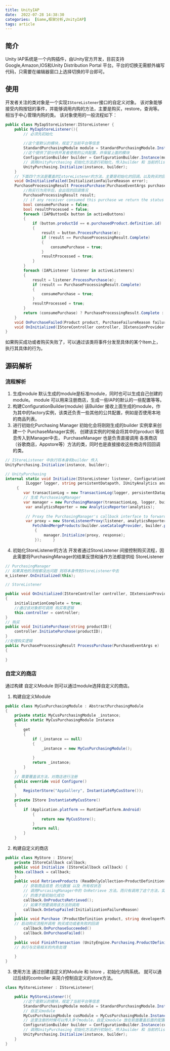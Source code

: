```yaml
---
title: UnityIAP
date:  2022-07-28 14:38:30
categories:  [Game,框架分析,UnityIAP]
tags: article
---
```


## 简介
Unity IAP系统是一个内购插件，由Unity官方开发，目前支持Google,Amazon,IOS和Unity Distribution Portal 平台。平台的切换无需额外编写代码，只需要在编辑器窗口上选择切换的平台即可。
## 使用

开发者关注的类对象是一个实现`IStoreListener`接口的自定义对象。
该对象能够接受内购按钮的事件，并能够调用内购的方法，主要是购买，restore，查询等。相当于中心管理内购的类。
该对象使用的一般流程如下：
```c#
public class MyIapStoreListener:IStoreListener {
	public MyIapStoreListener(){
		// 必须先初始化
		
		//这个是默认的模块，规定了当前平台等信息
		StandardPurchasingModule module = StandardPurchasingModule.Instance();
		//这个提供了部分供开发者使用的公共配置，并保留上面的模块
		ConfigurationBuilder builder = ConfigurationBuilder.Instance(module);
		// 调用UnityPurchasing 初始化方法进行初始化，传入builder 和 当前的listener
		UnityPurchasing.Initialize(instance, builder);
	}
	// 下面四个方法是覆盖的IstoreListener的方法，主要是初始化的回调。以及购买的回调。
	void OnInitializeFailed(InitializationFailureReason error);
	PurchaseProcessingResult ProcessPurchase(PurchaseEventArgs purchaseEvent){
		//购买行为完毕后，会出现的回调情况
		PurchaseProcessingResult result;  
		// if any receiver consumed this purchase we return the status  
		bool consumePurchase = false;  
		bool resultProcessed = false;  
		foreach (IAPButtonEx button in activeButtons)  
		{  
		    if (button.productId == e.purchasedProduct.definition.id)  
		    {        
			    result = button.ProcessPurchase(e);  
		        if (result == PurchaseProcessingResult.Complete)  
		        {
					consumePurchase = true;  
		        }  
		        resultProcessed = true;  
		    }
		}  
		foreach (IAPListener listener in activeListeners)  
		{  
		    result = listener.ProcessPurchase(e);  
		    if (result == PurchaseProcessingResult.Complete)  
		    {        
			    consumePurchase = true;  
		    }  
		    resultProcessed = true;  
		}  
		return (consumePurchase) ? PurchaseProcessingResult.Complete : PurchaseProcessingResult.Pending;
	}
	void OnPurchaseFailed(Product product, PurchaseFailureReason failureReason);
	void OnInitialized(IStoreController controller, IExtensionProvider extensions);
}
```
如果购买成功或者购买失败了，可以通过该类将事件分发至具体的某个Item上，执行其具体的行为。

## 源码解析

### 流程解析
1. 生成module
	 默认生成的module是标准module，同时也可以生成自己创建的module。 module 可以用来注册商店，生成一些IAP的默认的一些配置等等。
2. 构建ConfigurationBuilder(module)
	该Builder 接收上面生成的module，作为其中的factory实例，该类还负责一些其他的公共配置，例如是否使用本地的商品列表。
3. 进行初始化Purchasing Manager
	初始化会将刚刚生成的builder 实例拿来创建一个 PurchaseManager实例， 创建该实例的时候会将其中的product 等信息传入到Manager中去， PurchaseManager 也是负责直接调用 各类商店（谷歌商店，Appstore等）方法的类，同时也是直接接收这些商店传回回调的类。
```c#
// IStoreListener 中执行将本身和builder 传入
UnityPurchasing.Initialize(instance, builder);

// UnityPurchasing
internal static void Initialize(IStoreListener listener, ConfigurationBuilder builder,  
         ILogger logger, string persistentDatapath, IUnityAnalytics analytics, ICatalogProvider catalog)  
     {  
        var transactionLog = new TransactionLog(logger, persistentDatapath);  
        // 生成 PurchaseingManager
		var manager = new PurchasingManager(transactionLog, logger, builder.factory.service, builder.factory.storeName);  
         var analyticsReporter = new AnalyticsReporter(analytics);  
  
         // Proxy the PurchasingManager's callback interface to forward Transactions to Analytics.  
         var proxy = new StoreListenerProxy(listener, analyticsReporter, builder.factory);  
			FetchAndMergeProducts(builder.useCatalogProvider, builder.products, catalog, response =>  
             {  
                 manager.Initialize(proxy, response);  
             });     }
```
4. 初始化StoreListener的方法
	开发者通过StoreListener 间接控制购买流程，因此需要将PurchasingManager的结果反馈和操作方法都提供给 StoreListener
```c#
// PurchasingManager
// 如果其他的流程都没出问题 则将本身传到StoreListener中去
m_Listener.OnInitialized(this);

// StoreListener

public void OnInitialized(IStoreController controller, IExtensionProvider extensions)  
{  
    initializationComplete = true;  
	//通过该对象即可调用 购买等逻辑
	this.controller = controller;  
}
// 购买
public void InitiatePurchase(string productID){
	controller.InitiatePurchase(productID);
}
//处理购买逻辑
public PurchaseProcessingResult ProcessPurchase(PurchaseEventArgs e)  
{
	
}

```

### 自定义的商店
通过构建 自定义Module 则可以通过module选择自定义的商店。

1. 构建自定义Module
```c#
public class MyCusPurchasingModule : AbstractPurchasingModule  
{  
    private static MyCusPurchasingModule _instance;  
    public static MyCusPurchasingModule Instance  
    {  
        get  
        {  
            if (_instance == null)  
            {                
		        _instance = new MyCusPurchasingModule();  
		        
            }            
            return _instance;  
        }    
    }
    // 需要覆盖该方法，对商店进行注册
    public override void Configure()  
    {        
	    RegisterStore("AppGallery", InstantiateMyCusStore());  
    }  
    private IStore InstantiateMyCusStore()  
    {        
	    if (Application.platform == RuntimePlatform.Android)  
	        {            
		        return new MyCusStore();  
	        }        
	        return null;  
	    }
    }

```
2. 构建自定义的商店
```c#
public class MyStore : IStore{
	private IStoreCallback callback; 
	public void Initialize (IStoreCallback callback) { 
	this.callback = callback; 
	} 
	public void RetrieveProducts (ReadOnlyCollection<ProductDefinition> products) { 
		// 获取商品信息 的元数据 以及 所有权状态
		// 调用PurcasingManager中的 OnRetrieve 方法。而只有调用了这个方法，实现IStoreListener
		// 的类才能初始化成功
		callback.OnProductsRetrieved(); 
		// 如果不想要调用该方法则调用
		callback.OnSetupFailed(InitializationFailureReason)
	} 
	public void Purchase (ProductDefinition product, string developerPayload) { 
	// 启动购买流程并调用 购买成功或者失败的回调
		callback.OnPurchaseSucceeded() 
		callback.OnPurchaseFailed() 
	} 
	public void FinishTransaction (UnityEngine.Purchasing.ProductDefinition product, string transactionId) { 
	// 执行与交易相关的内务处理 
	
	}
}
```
3. 使用方法
 通过创建自定义的Module 和 Istore ，初始化内购系统。
 就可以通过后续的controller 来简介控制自定义的store方法。
```c# 
class MyStoreListener : IStoreListener{

	public MyStoreListener(){
		//这个是默认的模块，规定了当前平台等信息
		StandardPurchasingModule module = StandardPurchasingModule.Instance();
		// 自定义module
		MyCusPurchasingModule cusModule = MyCusPurchasingModule.Instance;
		// 这里注册的时候可以传入多个module，自定义module 放在前面覆盖后面的配置。
		ConfigurationBuilder builder = ConfigurationBuilder.Instance(cusModule,module);
		// 调用UnityPurchasing 初始化方法进行初始化，传入builder 和 当前的listener
		UnityPurchasing.Initialize(instance, builder);	
	}
}



```